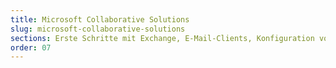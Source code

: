```yaml
---
title: Microsoft Collaborative Solutions
slug: microsoft-collaborative-solutions
sections: Erste Schritte mit Exchange, E-Mail-Clients, Konfiguration von Exchange auf kompatiblen Smartphones/Tablets, Account-Migration, Exchange Account-Funktionen, Outlook Web App (OWA), Troubleshooting, Office, SharePoint
order: 07  
---
```

